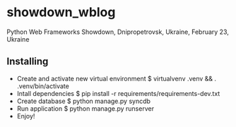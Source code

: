 showdown_wblog
==============

Python Web Frameworks Showdown, Dnipropetrovsk, Ukraine, February 23, Ukraine


Installing
----------

- Create and activate new virtual environment
$ virtualvenv .venv && . .venv/bin/activate
- Intall dependencies
$ pip install -r requirements/requirements-dev.txt
- Create database
$ python manage.py syncdb
- Run application
$ python manage.py runserver
- Enjoy!